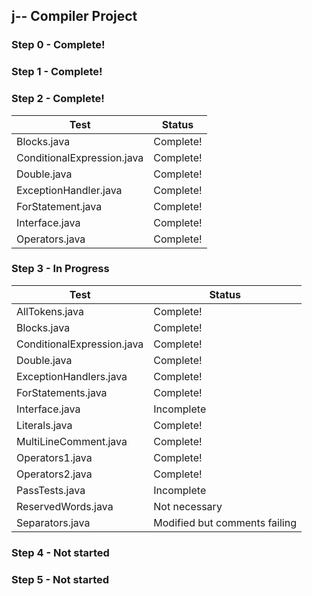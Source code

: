 ## j-- Compiler Project

### Step 0 - Complete!

### Step 1 - Complete!

### Step 2 - Complete!

 Test | Status 
------|------
 Blocks.java 				| Complete!
 ConditionalExpression.java 	| Complete! 
 Double.java 				| Complete! 
 ExceptionHandler.java 	| Complete!
 ForStatement.java 		| Complete!
 Interface.java 			| Complete! 
 Operators.java 			| Complete!
 
### Step 3 - In Progress
 Test | Status 
------|------
 AllTokens.java 				| Complete!
 Blocks.java 	| Complete!
 ConditionalExpression.java 				| Complete!
 Double.java 	| Complete!
 ExceptionHandlers.java 		| Complete!
 ForStatements.java 			| Complete!
 Interface.java 			| Incomplete
 Literals.java 				| Complete! 
 MultiLineComment.java 	| Complete!
 Operators1.java 				| Complete!
 Operators2.java 	| Complete!
 PassTests.java 		| Incomplete
 ReservedWords.java 			| Not necessary 
 Separators.java 			| Modified but comments failing

### Step 4 - Not started

### Step 5 - Not started